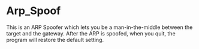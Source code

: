 # Arp_Spoof

This is an ARP Spoofer which lets you be a man-in-the-middle between the target and the gateway.
After the ARP is spoofed, when you quit, the program will restore the default setting.
